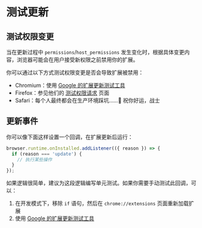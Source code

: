 # 测试更新

## 测试权限变更

当在更新过程中 `permissions`/`host_permissions` 发生变化时，根据具体变更内容，浏览器可能会在用户接受新权限之前禁用你的扩展。

你可以通过以下方式测试权限变更是否会导致扩展被禁用：

- Chromium：使用 [Google 的扩展更新测试工具](https://github.com/GoogleChromeLabs/extension-update-testing-tool)
- Firefox：参见他们的 [测试权限请求](https://extensionworkshop.com/documentation/develop/test-permission-requests/) 页面
- Safari：每个人最终都会在生产环境踩坑……🫡 祝你好运，战士

## 更新事件

你可以像下面这样设置一个回调，在扩展更新后运行：

```ts
browser.runtime.onInstalled.addListener(({ reason }) => {
  if (reason === 'update') {
    // 执行某些操作
  }
});
```

如果逻辑很简单，建议为这段逻辑编写单元测试。如果你需要手动测试此回调，可以：

1. 在开发模式下，移除 `if` 语句，然后在 `chrome://extensions` 页面重新加载扩展
2. 使用 [Google 的扩展更新测试工具](https://github.com/GoogleChromeLabs/extension-update-testing-tool)
